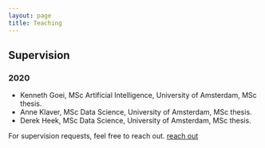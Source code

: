 ```yaml
---
layout: page
title: Teaching
---
```


## Supervision

### 2020

* Kenneth Goei, MSc Artificial Intelligence, University of Amsterdam, MSc thesis.
* Anne Klaver, MSc Data Science, University of Amsterdam, MSc thesis.
* Derek Heek, MSc Data Science, University of Amsterdam, MSc thesis.


For supervision requests, feel free to reach out. [reach out](mailto:m.hendriksen@uva.nl?subject=[Hello!])
